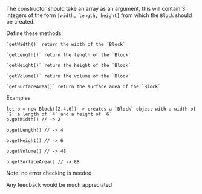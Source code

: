 The constructor should take an array as an argument, this will contain 3 integers of the form `[width, length, height]` from which the `Block` should be created.

Define these methods:

```
`getWidth()` return the width of the `Block`

`getLength()` return the length of the `Block`

`getHeight()` return the height of the `Block`

`getVolume()` return the volume of the `Block`

`getSurfaceArea()` return the surface area of the `Block`

```

Examples

```
let b = new Block([2,4,6]) -> creates a `Block` object with a width of `2` a length of `4` and a height of `6`
b.getWidth() // -> 2

b.getLength() // -> 4

b.getHeight() // -> 6

b.getVolume() // -> 48

b.getSurfaceArea() // -> 88

```

Note: no error checking is needed

Any feedback would be much appreciated